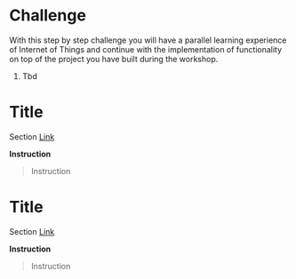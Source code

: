 # Challenge

With this step by step challenge you will have a parallel learning experience of Internet of Things and continue with the implementation of functionality on top of the project you have built during the workshop.

1. Tbd

# Title

Section [Link](url)

__Instruction__ 
> Instruction

# Title

Section [Link](url)

__Instruction__ 
> Instruction

